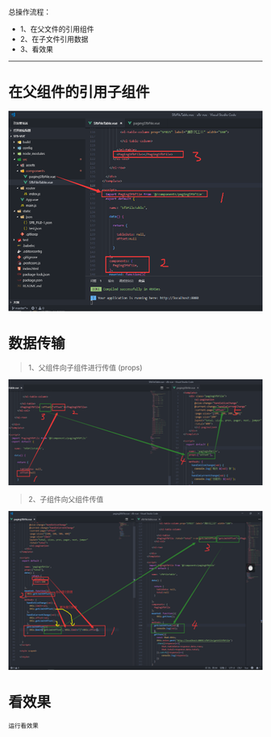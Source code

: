 总操作流程：
- 1、在父文件的引用组件
- 2、在子文件引用数据
- 3、看效果

***

# 在父组件的引用子组件

![](image/8-1.png)

# 数据传输

> 1、父组件向子组件进行传值 (props)

![](image/8-2.png)

> 2、子组件向父组件传值

![](image/8-3.png)


# 看效果

```
运行看效果
```